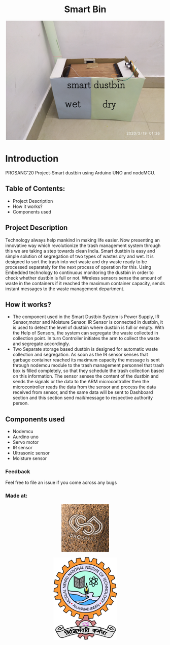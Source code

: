 <h1 align="center">Smart Bin</h1>
<p align="center">
<img alt="Logo" hegiht="200px" width="500px" src="Setup.jpg"/>
</p>

# Introduction
PROSANG'20 Project-Smart dustbin using Arduino UNO and nodeMCU.
## Table of Contents:
* Project Description
* How it works?
* Components used
## Project Description
Technology always help mankind in making life easier. Now presenting 
an innovative way which revolutionize the trash management system 
through this we are taking a step towards clean India.
Smart dustbin is easy and simple solution of segregation of two types 
of wastes dry and wet. It is designed to sort the trash into wet waste 
and dry waste ready to be processed separately for the next process of 
operation for this. Using Embedded technology to continuous 
monitoring the dustbin in order to check whether dustbin is full or not. 
Wireless sensors sense the amount of waste in the containers if it 
reached the maximum container capacity, sends instant messages to 
the waste management department.
## How it works?
* The component used in the Smart Dustbin System is Power Supply, IR 
Sensor,motor and Moisture Sensor. IR Sensor is connected in dustbin, it is used to 
detect the level of dustbin where dustbin is full or empty. With the Help of 
Sensors, the system can segregate the waste collected in collection point. In turn 
Controller initiates the arm to collect the waste and segregate accordingly.
* Two Separate storage based dustbin is designed for automatic waste collection 
and segregation. As soon as the IR sensor senses that garbage container reached 
its maximum capacity the message is sent through nodemcu module to the trash 
management personnel that trash box is filled completely, so that they schedule 
the trash collection based on this information. The sensor senses the content of 
the dustbin and sends the signals or the data to the ARM microcontroller then 
the microcontroller reads the data from the sensor and process the data received 
from sensor, and the same data will be sent to Dashboard section and this section 
send mail/message to respective authority person.
## Components used
* Nodemcu
* Aurdino uno
* Servo motor
* IR sensor
* Ultrasonic sensor
* Moisture sensor
### Feedback
Feel free to file an issue if you come across any bugs
### Made at:

<p align="center">
<img width="150" height="150" src="prosang-logo.jpg" />
</p>
<p align="center">
<img alt="MNNIT" width="200px" src="Motilal_Nehru_National_Institute_of_Technology_Allahabad_logo.png" />
</p>
